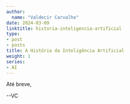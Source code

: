 ```yaml
---
author:
  name: "Valdecir Carvalho"
date: 2024-03-09
linktitle: historia-inteligencia-artificial
type:
- post
- posts
title: A História da Inteligência Artificial
weight: 1
series:
- AI
---
```


Até breve,

--VC
